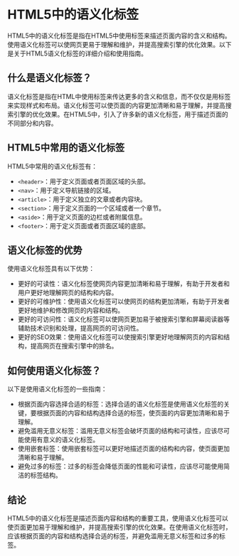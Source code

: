 # HTML5中的语义化标签

HTML5中的语义化标签是指在HTML5中使用标签来描述页面内容的含义和结构。使用语义化标签可以使网页更易于理解和维护，并提高搜索引擎的优化效果。以下是关于HTML5语义化标签的详细介绍和使用指南。

## 什么是语义化标签？

语义化标签是指在HTML中使用标签来传达更多的含义和信息，而不仅仅是用标签来实现样式和布局。语义化标签可以使页面的内容更加清晰和易于理解，并提高搜索引擎的优化效果。在HTML5中，引入了许多新的语义化标签，用于描述页面的不同部分和内容。

## HTML5中常用的语义化标签

HTML5中常用的语义化标签有：

-   `<header>`：用于定义页面或者页面区域的头部。
-   `<nav>`：用于定义导航链接的区域。
-   `<article>`：用于定义独立的文章或者内容块。
-   `<section>`：用于定义页面的一个区域或者一个章节。
-   `<aside>`：用于定义页面的边栏或者附属信息。
-   `<footer>`：用于定义页面或者页面区域的底部。

## 语义化标签的优势

使用语义化标签具有以下优势：

-   更好的可读性：语义化标签使网页内容更加清晰和易于理解，有助于开发者和用户更好地理解网页的结构和内容。
-   更好的可维护性：使用语义化标签可以使网页的结构更加清晰，有助于开发者更好地维护和修改网页的内容和结构。
-   更好的可访问性：语义化标签可以使网页更加易于被搜索引擎和屏幕阅读器等辅助技术识别和处理，提高网页的可访问性。
-   更好的SEO效果：使用语义化标签可以使搜索引擎更好地理解网页的内容和结构，提高网页在搜索引擎中的排名。

## 如何使用语义化标签？

以下是使用语义化标签的一些指南：

-   根据页面内容选择合适的标签：选择合适的语义化标签是使用语义化标签的关键，要根据页面的内容和结构选择合适的标签，使页面的内容更加清晰和易于理解。
-   避免滥用无意义标签：滥用无意义标签会破坏页面的结构和可读性，应该尽可能使用有意义的语义化标签。
-   使用嵌套标签：使用嵌套标签可以更好地描述页面的结构和内容，使页面更加清晰和易于理解。
-   避免过多的标签：过多的标签会降低页面的性能和可读性，应该尽可能使用简洁的标签结构。

## 结论

HTML5中的语义化标签是描述页面内容和结构的重要工具，使用语义化标签可以使页面更加易于理解和维护，并提高搜索引擎的优化效果。在使用语义化标签时，应该根据页面的内容和结构选择合适的标签，并避免滥用无意义标签和过多的标签。
